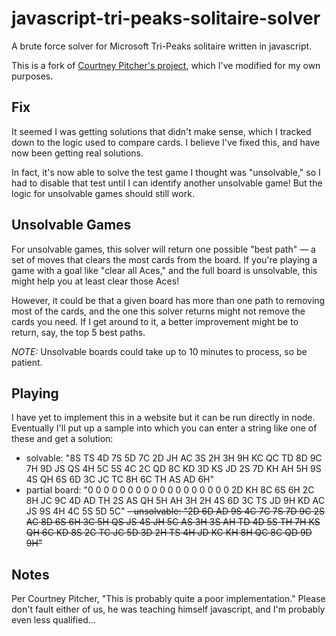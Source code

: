 # javascript-tri-peaks-solitaire-solver

A brute force solver for Microsoft Tri-Peaks solitaire written in javascript.

This is a fork of [Courtney Pitcher's project](https://github.com/IgniparousTempest/javascript-tri-peaks-solitaire-solver), which I've modified for my own purposes.

## Fix

It seemed I was getting solutions that didn't make sense, which I tracked down to the logic used to compare cards. I believe I've fixed this, and have now been getting real solutions.

In fact, it's now able to solve the test game I thought was "unsolvable," so I had to disable that test until I can identify another unsolvable game! But the logic for unsolvable games should still work.

## Unsolvable Games

For unsolvable games, this solver will return one possible "best path" — a set of moves that clears the most cards from the board. If you're playing a game with a goal like "clear all Aces," and the full board is unsolvable, this might help you at least clear those Aces!

However, it could be that a given board has more than one path to removing most of the cards, and the one this solver returns might not remove the cards you need. If I get around to it, a better improvement might be to return, say, the top 5 best paths.

_NOTE:_ Unsolvable boards could take up to 10 minutes to process, so be patient.

## Playing

I have yet to implement this in a website but it can be run directly in node. Eventually I'll put up a sample into which you can enter a string like one of these and get a solution:

- solvable: "8S TS 4D 7S 5D 7C 2D JH AC 3S 2H 3H 9H KC QC TD 8D 9C 7H 9D JS QS 4H 5C 5S 4C 2C QD 8C KD 3D KS JD 2S 7D KH AH 5H 9S 4S QH 6S 6D 3C JC TC 8H 6C TH AS AD 6H"
- partial board: "0 0 0 0 0 0 0 0 0 0 0 0 0 0 0 0 0 0 2D KH 8C 6S 6H 2C 8H JC 9C 4D AD TH 2S AS QH 5H AH 3H 2H 4S 6D 3C TS JD 9H KD AC JS 9S 4H 4C 5S 5D 5C"
~~- unsolvable: "2D 6D AD 9S 4C 7C 7S 7D 9C 2S AC 8D 6S 6H 3C 5H QS JS 4S JH 5C AS 3H 3S AH TD 4D 5S TH 7H KS QH 6C KD 8S 2C TC JC 5D 3D 2H TS 4H JD KC KH 8H QC 8C QD 9D 9H"~~

## Notes

Per Courtney Pitcher, "This is probably quite a poor implementation." Please don't fault either of us, he was teaching himself javascript, and I'm probably even less qualified...
